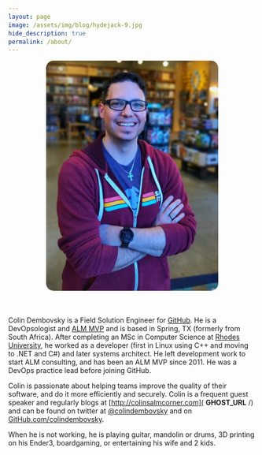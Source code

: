```yaml
---
layout: page
image: /assets/img/blog/hydejack-9.jpg
hide_description: true
permalink: /about/
---
```

<div style="text-align: center">
    <img src="/assets/images/2020/4/23177_profile_mox.jpg" alt loading="lazy" width="350" style="border-radius: 15px;">
</div>

<br/><br/>
Colin Dembovsky is a Field Solution Engineer for [GitHub](https://github.com). He is a DevOpsologist and [ALM MVP](https://mvp.microsoft.com/en-us/mvp/Colin%20Dembovsky-4034924) and is based in Spring, TX (formerly from South Africa). After completing an MSc in Computer Science at [Rhodes University](http://www.ru.ac.za/), he worked as a developer (first in Linux using C++ and moving to .NET and C#) and later systems architect. He left development work to start ALM consulting, and has been an ALM MVP since 2011. He was a DevOps practice lead before joining GitHub.

Colin is passionate about helping teams improve the quality of their software, and do it more efficiently and securely. Colin is a frequent guest speaker and regularly blogs at [http://colinsalmcorner.com]( __GHOST_URL__ /) and can be found on twitter at [@colindembovsky](https://twitter.com/colindembovsky) and on [GitHub.com/colindembovsky](https://github.com/colindembovsky).

When he is not working, he is playing guitar, mandolin or drums, 3D printing on his Ender3, boardgaming, or entertaining his wife and 2 kids.
